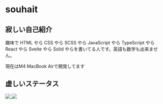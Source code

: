 # souhait

## 寂しい自己紹介

趣味で HTML やら CSS やら SCSS やら JavaScript やら TypeScript やら React やら Svelte やら Solid やらを書いてる人です。英語も数学も出来ません。

現在はM4 MacBook Airで開発してます

## 虚しいステータス

<div>
  <a href="https://github.com/souhait0614">
    <img align="top" src="https://github-readme-stats.vercel.app/api?username=souhait0614&show_icons=true&include_all_commits=true&hide=contribs&title_color=8D7AE6&icon_color=8D7AE6&text_color=8D7AE6&bg_color=8D7AE61f&border_color=8D7AE6&locale=ja"/>
  </a>
  <a href="https://github.com/souhait0614?tab=repositories">
    <img align="top" src="https://github-readme-stats.vercel.app/api/top-langs/?username=souhait0614&layout=compact&title_color=8D7AE6&icon_color=8D7AE6&text_color=8D7AE6&bg_color=8D7AE61f&border_color=8D7AE6&locale=ja"/>
  </a>
</div>
